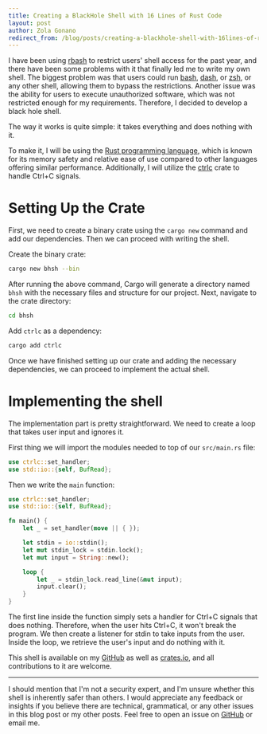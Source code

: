 ```yaml
---
title: Creating a BlackHole Shell with 16 Lines of Rust Code
layout: post
author: Zola Gonano
redirect_from: /blog/posts/creating-a-blackhole-shell-with-16lines-of-rust-code
---
```

I have been using [rbash](https://en.wikipedia.org/wiki/Restricted_shell) to restrict users' shell access for the past year, and there have been some problems with it that finally led me to write my own shell. The biggest problem was that users could run [bash](https://www.gnu.org/software/bash/), [dash](http://gondor.apana.org.au/~herbert/dash/), or [zsh](https://www.zsh.org/), or any other shell, allowing them to bypass the restrictions. Another issue was the ability for users to execute unauthorized software, which was not restricted enough for my requirements. Therefore, I decided to develop a black hole shell.

The way it works is quite simple: it takes everything and does nothing with it.

To make it, I will be using the [Rust programming language](https://www.rust-lang.org/), which is known for its memory safety and relative ease of use compared to other languages offering similar performance. Additionally, I will utilize the [ctrlc](https://crates.io/crates/ctrlc/) crate to handle Ctrl+C signals.

# Setting Up the Crate

First, we need to create a binary crate using the `cargo new` command and add our dependencies. Then we can proceed with writing the shell.

Create the binary crate:

```bash
cargo new bhsh --bin
```

After running the above command, Cargo will generate a directory named `bhsh` with the necessary files and structure for our project. Next, navigate to the crate directory:

```bash
cd bhsh
```

Add `ctrlc` as a dependency:

```bash
cargo add ctrlc
```

Once we have finished setting up our crate and adding the necessary dependencies, we can proceed to implement the actual shell.

# Implementing the shell

The implementation part is pretty straightforward. We need to create a loop that takes user input and ignores it.

First thing we will import the modules needed to top of our `src/main.rs` file:

```rust
use ctrlc::set_handler;
use std::io::{self, BufRead};
```

Then we write the `main` function:

```rust
use ctrlc::set_handler;
use std::io::{self, BufRead};

fn main() {
    let _ = set_handler(move || { });

    let stdin = io::stdin();
    let mut stdin_lock = stdin.lock();
    let mut input = String::new();

    loop {
        let _ = stdin_lock.read_line(&mut input);
        input.clear();
    }
}
```

The first line inside the function simply sets a handler for Ctrl+C signals that does nothing. Therefore, when the user hits Ctrl+C, it won't break the program. We then create a listener for stdin to take inputs from the user. Inside the loop, we retrieve the user's input and do nothing with it.

This shell is available on my [GitHub](https://github.com/zolagonano/bhsh) as well as [crates.io](https://crates.io/crates/bhsh), and all contributions to it are welcome.

---

I should mention that I'm not a security expert, and I'm unsure whether this shell is inherently safer than others. I would appreciate any feedback or insights if you believe there are technical, grammatical, or any other issues in this blog post or my other posts. Feel free to open an issue on [GitHub](https://github.com/zolagonano/zolagonano.github.io) or email me.
